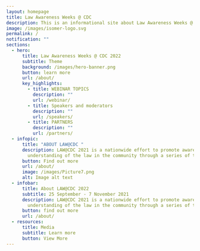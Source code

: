 ```yaml
---
layout: homepage
title: Law Awareness Weeks @ CDC
description: This is an informational site about Law Awareness Weeks @ CDC.
image: /images/isomer-logo.svg
permalink: /
notification: ""
sections:
  - hero:
      title: Law Awareness Weeks @ CDC 2022
      subtitle: Theme
      background: /images/hero-banner.png
      button: learn more
      url: /about/
      key_highlights:
        - title: WEBINAR TOPICS
          description: ""
          url: /webinar/
        - title: Speakers and moderators
          description: ""
          url: /speakers/
        - title: PARTNERS
          description: ""
          url: /partners/
  - infopic:
      title: "ABOUT LAW@CDC "
      description: LAW@CDC 2021 is a nationwide effort to promote awareness and
        understanding of the law in the community through a series of talks.
      button: Find out more
      url: /about/
      image: /images/Picture7.png
      alt: Image alt text
  - infobar:
      title: About LAW@CDC 2022
      subtitle: 25 September - 7 November 2021
      description: LAW@CDC 2021 is a nationwide effort to promote awareness and
        understanding of the law in the community through a series of talks.
      button: find out more
      url: /about/
  - resources:
      title: Media
      subtitle: Learn more
      button: View More
---
```

